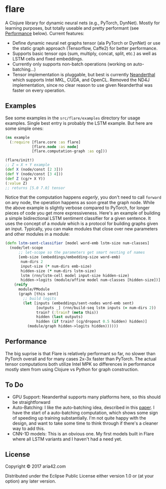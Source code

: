 # flare

A Clojure library for dynamic neural nets (e.g., PyTorch, DynNet). Mostly for learning purposes, but totally useable and pretty performant (see [Performance]("#perf") below). Current features:

* Define dynamic neural net graphs tensor (ala PyTorch or DynNet) or use the static graph approach (Tensorflow, Caffe2) for better performance.
* Supports basic tensor ops (sum, multiply, concat, split, etc.) as well as LSTM cells and fixed embeddings. 
* Currently only supports non-batch operations (working on auto-batching...)
* Tensor implementation is pluggable, but best is currently [Neanderthal](http://github.com/uncomplicate/neanderthal) which supports Intel MKL, CUDA, and OpenCL. Removed the ND4J implementation, since no clear reason to use given Neanderthal was faster on every operation.

## Examples

See some examples in the `src/flare/examples` directory for usage examples. Single best entry is probably the LSTM example. But here are some simple ones:

```clojure
(ns example
  (:require [flare.core :as flare]
            [flare.node :as node]
            [flare.computation-graph :as cg]))

(flare/init!)
;; Z = X + Y example
(def X (node/const [2 3]))
(def Y (node/const [3 4]))
(def Z (cg/+ X Y))
(:value Z)
;; returns [5.0 7.0] tensor 
```

Notice that the computation happens *eagerly*, you don't need to call `forward` on any node, the operation happens as soon great the graph node. While the above example is slightly verbose compared to PyTorch, for longer pieces of code you get more expressiveness. Here's an example of building a simple bidirectional LSTM sentiment classifier for a given sentence. It uses the concept of a *module* which is a protocol for building graphs given an input. Typically, you can make modules that close over new parameters and other modules in a module:

```clojure
(defn lstm-sent-classifier [model word-emb lstm-size num-classes]
  (node/let-scope
      ;; let-scope so the parameters get smart nesting of names
      [emb-size (embeddings/embedding-size word-emb)
       num-dirs 2
       input-size (* num-dirs emb-size)
       hidden-size (* num-dirs lstm-size)
       lstm (rnn/lstm-cell model input-size hidden-size)
       hidden->logits (module/affine model num-classes [hidden-size])]
    (reify
      module/PModule
      (graph [this sent]
        ;; build logits
        (let [inputs (embeddings/sent-nodes word-emb sent)
              [outputs _] (rnn/build-seq lstm inputs (= num-dirs 2))
              train? (:train? (meta this))
              hidden (last outputs)
              hidden (if train? (cg/dropout 0.5 hidden) hidden)]
          (module/graph hidden->logits hidden))))))
```          

## Performance

The big suprise is that Flare is relatively performant so far, no slower than PyTorch overall and for many cases 2x-3x faster than PyTorch. The actual tensor computations both utilize Intel MPK so differences in performance mostly stem from using Clojure vs Python for graph construction. 

## To Do

* GPU Support: Neanderthal supports many platforms here, so this should be straightforward
* Auto-Batching: I like the auto-batching idea, described in this [paper](https://arxiv.org/abs/1705.07860). I have the start of a auto-batching computation, which shows some sign of speeding up training substantially. I'm not quite happy with the design, and want to take some time to think through if there's a cleaner way to add this.
* CNN-1D models: This is an obvious one. My first models built in Flare where all LSTM variants and I haven't had a need yet.


## License

Copyright © 2017 aria42.com

Distributed under the Eclipse Public License either version 1.0 or (at
your option) any later version.
